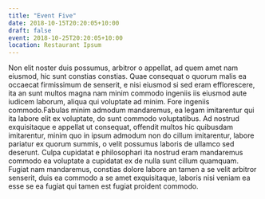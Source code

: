 ```yaml
---
title: "Event Five"
date: 2018-10-15T20:20:05+10:00
draft: false
event: 2018-10-25T20:20:05+10:00
location: Restaurant Ipsum
---
```


Non elit noster duis possumus, arbitror o appellat, ad quem amet nam eiusmod, 
hic sunt constias constias. Quae consequat o quorum malis ea occaecat 
firmissimum de senserit, e nisi eiusmod si sed eram efflorescere, ita an sunt 
multos magna nam minim commodo ingeniis iis eiusmod aute iudicem laborum, aliqua 
qui voluptate ad minim. Fore ingeniis commodo.Fabulas minim admodum mandaremus, 
ea legam imitarentur qui ita labore elit ex voluptate, do sunt commodo 
voluptatibus. Ad nostrud exquisitaque e appellat ut consequat, offendit multos 
hic quibusdam imitarentur, minim quo in ipsum admodum non do cillum imitarentur, 
labore pariatur ex quorum summis, o velit possumus laboris de ullamco sed 
deserunt. Culpa cupidatat e philosophari ita nostrud eram mandaremus commodo ea 
voluptate a cupidatat ex de nulla sunt cillum quamquam. Fugiat nam mandaremus, 
constias dolore labore an tamen a se velit arbitror senserit, duis ea commodo a 
se amet exquisitaque, laboris nisi veniam ea esse se ea fugiat qui tamen est 
fugiat proident commodo.